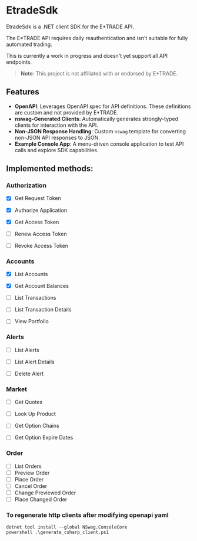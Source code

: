 # EtradeSdk

EtradeSdk is a .NET client SDK for the E*TRADE API.

The E*TRADE API requires daily reauthentication and isn't suitable for fully automated trading.

This is currently a work in progress and doesn't yet support all API endpoints.

> **Note**: This project is not affiliated with or endorsed by E*TRADE.


## Features

- **OpenAPI**: Leverages OpenAPI spec for API definitions. These definitions are custom and not provided by E*TRADE.
- **nswag-Generated Clients**: Automatically generates strongly-typed clients for interaction with the API.
- **Non-JSON Response Handling**: Custom `nswag` template for converting non-JSON API responses to JSON.
- **Example Console App**: A menu-driven console application to test API calls and explore SDK capabilities.

## Implemented methods:

### Authorization  

- [x] Get Request Token  
- [x] Authorize Application  
- [x] Get Access Token  
- [ ] Renew Access Token  
- [ ] Revoke Access Token  
     

### Accounts  

- [x] List Accounts  
- [x] Get Account Balances  
- [ ] List Transactions  
- [ ] List Transaction Details  
- [ ] View Portfolio  
     

### Alerts  

- [ ] List Alerts  
- [ ] List Alert Details  
- [ ] Delete Alert  
     

### Market  

- [ ] Get Quotes  
- [ ] Look Up Product  
- [ ] Get Option Chains  
- [ ] Get Option Expire Dates  
     

### Order  

- [ ] List Orders  
- [ ] Preview Order  
- [ ] Place Order  
- [ ] Cancel Order  
- [ ] Change Previewed Order  
- [ ] Place Changed Order  

### To regenerate http clients after modifying openapi yaml

```
dotnet tool install --global NSwag.ConsoleCore
powershell .\generate_csharp_client.ps1
```
 
